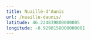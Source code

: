 ```yaml
---
title: Nuaillé-d'Aunis
url: /nuaille-daunis/
latitude: 46.224839800000005
longitude: -0.9290158000000001
---
```

